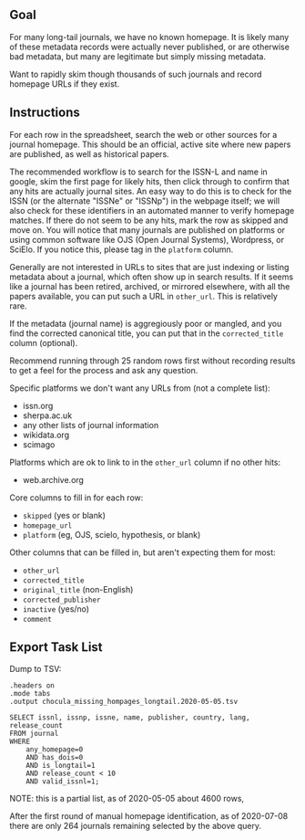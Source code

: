 
## Goal

For many long-tail journals, we have no known homepage. It is likely many of
these metadata records were actually never published, or are otherwise bad
metadata, but many are legitimate but simply missing metadata.

Want to rapidly skim though thousands of such journals and record homepage URLs
if they exist.

## Instructions

For each row in the spreadsheet, search the web or other sources for a journal
homepage. This should be an official, active site where new papers are
published, as well as historical papers.

The recommended workflow is to search for the ISSN-L and name in google, skim
the first page for likely hits, then click through to confirm that any hits are
actually journal sites. An easy way to do this is to check for the ISSN (or the
alternate "ISSNe" or "ISSNp") in the webpage itself; we will also check for
these identifiers in an automated manner to verify homepage matches. If there
do not seem to be any hits, mark the row as skipped and move on. You will
notice that many journals are published on platforms or using common software
like OJS (Open Journal Systems), Wordpress, or SciElo. If you notice this,
please tag in the `platform` column.

Generally are not interested in URLs to sites that are just indexing or listing
metadata about a journal, which often show up in search results. If it seems
like a journal has been retired, archived, or mirrored elsewhere, with all the
papers available, you can put such a URL in `other_url`. This is relatively
rare.

If the metadata (journal name) is aggregiously poor or mangled, and you find
the corrected canonical title, you can put that in the `corrected_title` column
(optional).

Recommend running through 25 random rows first without recording results to get
a feel for the process and ask any question.

Specific platforms we don't want any URLs from (not a complete list):

- issn.org
- sherpa.ac.uk
- any other lists of journal information
- wikidata.org
- scimago

Platforms which are ok to link to in the `other_url` column if no other hits:

- web.archive.org

Core columns to fill in for each row:

- `skipped` (yes or blank)
- `homepage_url`
- `platform` (eg, OJS, scielo, hypothesis, or blank)

Other columns that can be filled in, but aren't expecting them for most:

- `other_url`
- `corrected_title`
- `original_title` (non-English)
- `corrected_publisher`
- `inactive` (yes/no)
- `comment`

## Export Task List

Dump to TSV:

    .headers on
    .mode tabs
    .output chocula_missing_hompages_longtail.2020-05-05.tsv

    SELECT issnl, issnp, issne, name, publisher, country, lang, release_count
    FROM journal
    WHERE
        any_homepage=0
        AND has_dois=0
        AND is_longtail=1
        AND release_count < 10
        AND valid_issnl=1;

NOTE: this is a partial list, as of 2020-05-05 about 4600 rows, 

After the first round of manual homepage identification, as of 2020-07-08 there
are only 264 journals remaining selected by the above query.
